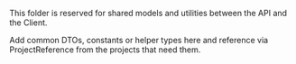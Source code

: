 This folder is reserved for shared models and utilities between the API and the Client.

Add common DTOs, constants or helper types here and reference via ProjectReference from the projects that need them.


